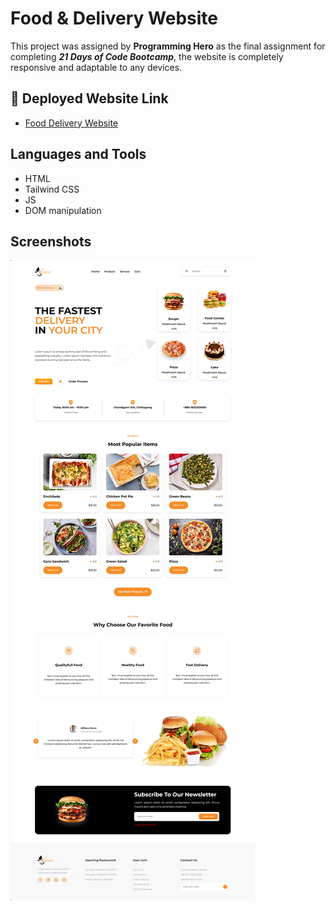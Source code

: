 
# Food & Delivery Website

This project was assigned by **Programming Hero** as the final assignment for completing **_21 Days of Code Bootcamp_**, the website is completely responsive and adaptable to any devices.




## 🔗 Deployed Website Link
- [Food Delivery Website](https://afia45.github.io/Food-and-Delivery-Website/)



## Languages and Tools
- HTML
- Tailwind CSS
- JS
- DOM manipulation
## Screenshots

![Screenshot](/img/ss.png)


